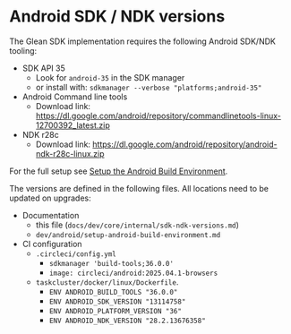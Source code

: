 # Android SDK / NDK versions

The Glean SDK implementation requires the following Android SDK/NDK tooling:

* SDK API 35
    * Look for `android-35` in the SDK manager
    * or install with: `sdkmanager --verbose "platforms;android-35"`
* Android Command line tools
    * Download link: <https://dl.google.com/android/repository/commandlinetools-linux-12700392_latest.zip>
* NDK r28c
    * Download link: <https://dl.google.com/android/repository/android-ndk-r28c-linux.zip>

For the full setup see [Setup the Android Build Environment](setup-android-build-environment.html).

The versions are defined in the following files.
All locations need to be updated on upgrades:

* Documentation
    * this file (`docs/dev/core/internal/sdk-ndk-versions.md`)
    * `dev/android/setup-android-build-environment.md`
* CI configuration
    * `.circleci/config.yml`
        * `sdkmanager 'build-tools;36.0.0'`
        * `image: circleci/android:2025.04.1-browsers`
    * `taskcluster/docker/linux/Dockerfile`.
        * `ENV ANDROID_BUILD_TOOLS "36.0.0"`
        * `ENV ANDROID_SDK_VERSION "13114758"`
        * `ENV ANDROID_PLATFORM_VERSION "36"`
        * `ENV ANDROID_NDK_VERSION "28.2.13676358"`
